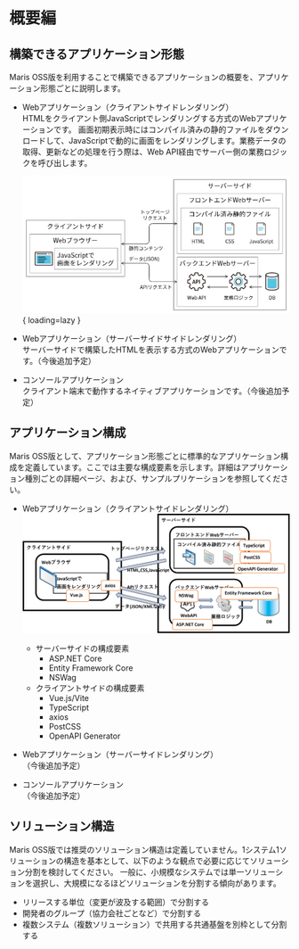 # 概要編

## 構築できるアプリケーション形態

Maris OSS版を利用することで構築できるアプリケーションの概要を、アプリケーション形態ごとに説明します。

- Webアプリケーション（クライアントサイドレンダリング）  
  HTMLをクライアント側JavaScriptでレンダリングする方式のWebアプリケーションです。
  画面初期表示時にはコンパイル済みの静的ファイルをダウンロードして、JavaScriptで動的に画面をレンダリングします。業務データの取得、更新などの処理を行う際は、Web API経由でサーバー側の業務ロジックを呼び出します。

    ![image](../../images/app-architecture/overview/client-side-rendering.png){ loading=lazy }

- Webアプリケーション（サーバーサイドサイドレンダリング）  
  サーバーサイドで構築したHTMLを表示する方式のWebアプリケーションです。（今後追加予定）

- コンソールアプリケーション  
  クライアント端末で動作するネイティブアプリケーションです。（今後追加予定）
  
## アプリケーション構成

Maris OSS版として、アプリケーション形態ごとに標準的なアプリケーション構成を定義しています。ここでは主要な構成要素を示します。詳細はアプリケーション種別ごとの詳細ページ、および、サンプルプリケーションを参照してください。

- Webアプリケーション（クライアントサイドレンダリング）
![image](../../images/app-architecture/overview/CSRMaris.png)

    - サーバーサイドの構成要素
        - ASP.NET Core
        - Entity Framework Core
        - NSWag
    - クライアントサイドの構成要素
        - Vue.js/Vite
        - TypeScript
        - axios
        - PostCSS
        - OpenAPI Generator

- Webアプリケーション（サーバーサイドレンダリング）  
  （今後追加予定）

- コンソールアプリケーション  
  （今後追加予定）

## ソリューション構造

Maris OSS版では推奨のソリューション構造は定義していません。1システム1ソリューションの構造を基本として、以下のような観点で必要に応じてソリューション分割を検討してください。
一般に、小規模なシステムでは単一ソリューションを選択し、大規模になるほどソリューションを分割する傾向があります。

- リリースする単位（変更が波及する範囲）で分割する
- 開発者のグループ（協力会社ごとなど）で分割する
- 複数システム（複数ソリューション）で共用する共通基盤を別枠として分割する
